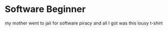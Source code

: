 # Software Beginner
 my mother went to jail for software piracy and all I got was this lousy t-shirt
